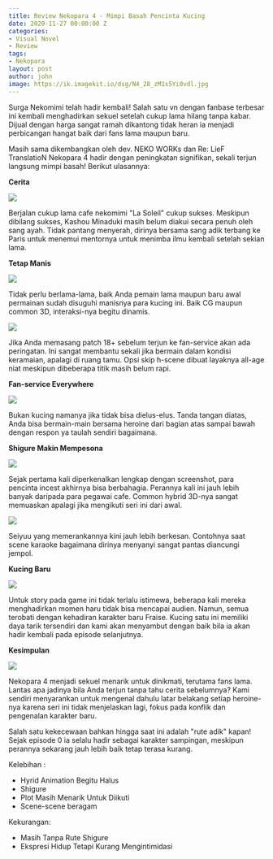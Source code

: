 ```yaml
---
title: Review Nekopara 4 - Mimpi Basah Pencinta Kucing
date: 2020-11-27 00:00:00 Z
categories:
- Visual Novel
- Review
tags:
- Nekopara
layout: post
author: john
image: https://ik.imagekit.io/dsg/N4_28_zM1s5Yi0vdl.jpg
---
```


Surga Nekomimi telah hadir kembali! Salah satu vn dengan fanbase terbesar ini kembali menghadirkan sekuel setelah cukup lama hilang tanpa kabar. Dijual dengan harga sangat ramah dikantong tidak heran ia menjadi perbicangan hangat baik dari fans lama maupun baru.

Masih sama dikembangkan oleh dev. NEKO WORKs dan Re: LieF TranslatioN Nekopara 4 hadir dengan peningkatan signifikan, sekali terjun langsung mimpi basah! Berikut ulasannya:

**Cerita**

![](https://ik.imagekit.io/dsg/N4_11_bbSJQbRTtWC.jpg)

Berjalan cukup lama cafe nekomimi "La Soleil" cukup sukses. Meskipun dibilang sukses, Kashou Minaduki masih belum diakui secara penuh oleh sang ayah. Tidak pantang menyerah, dirinya bersama sang adik terbang ke Paris untuk menemui mentornya untuk menimba ilmu kembali setelah sekian lama.

**Tetap Manis**

![](https://ik.imagekit.io/dsg/N4_3_e1i6RTHYYNo.jpg)

Tidak perlu berlama-lama, baik Anda pemain lama maupun baru awal permainan sudah disuguhi manisnya para kucing ini. Baik CG maupun common 3D, interaksi-nya begitu dinamis.

![](https://ik.imagekit.io/dsg/N4_2_qA5-gSrs1CyP.jpg)

Jika Anda memasang patch 18+ sebelum terjun ke fan-service akan ada peringatan. Ini sangat membantu sekali jika bermain dalam kondisi keramaian, apalagi di ruang tamu. Opsi skip h-scene dibuat layaknya all-age niat meskipun dibeberapa titik masih belum rapi.

**Fan-service Everywhere**

![](https://ik.imagekit.io/dsg/N4_7_Nxu9dX9Q9sg.jpg)

Bukan kucing namanya jika tidak bisa dielus-elus. Tanda tangan diatas, Anda bisa bermain-main bersama heroine dari bagian atas sampai bawah dengan respon ya taulah sendiri bagaimana.

**Shigure Makin Mempesona**

![](https://ik.imagekit.io/dsg/N4_16_gujYbOP_NVxZ.jpg)

Sejak pertama kali diperkenalkan lengkap dengan screenshot, para pencinta incest akhirnya bisa berbahagia. Perannya kali ini jauh lebih banyak daripada para pegawai cafe. Common hybrid 3D-nya sangat memuaskan apalagi jika mengikuti seri ini dari awal.

![](https://ik.imagekit.io/dsg/N4_17_IeLFKMvOSHxa.jpg)

Seiyuu yang memerankannya kini jauh lebih berkesan. Contohnya saat scene karaoke bagaimana dirinya menyanyi sangat pantas diancungi jempol.

**Kucing Baru**

![](https://ik.imagekit.io/dsg/N4_30_833wXk-XmzK.jpg)

Untuk story pada game ini tidak terlalu istimewa, beberapa kali mereka menghadirkan momen haru tidak bisa mencapai audien. Namun, semua terobati dengan kehadiran karakter baru Fraise. Kucing satu ini memiliki daya tarik tersendiri dan kami akan menyambut dengan baik bila ia akan hadir kembali pada episode selanjutnya.

**Kesimpulan**

![](https://ik.imagekit.io/dsg/N4_13_xqXgjGsVObNR.jpg)

Nekopara 4 menjadi sekuel menarik untuk dinikmati, terutama fans lama. Lantas apa jadinya bila Anda terjun tanpa tahu cerita sebelumnya? Kami sendiri menyarankan untuk mengenal dahulu latar belakang setiap heroine-nya karena seri ini tidak menjelaskan lagi, fokus pada konflik dan pengenalan karakter baru.

Salah satu kekecewaan bahkan hingga saat ini adalah "rute adik" kapan! Sejak episode 0 ia selalu hadir sebagai karakter sampingan, meskipun perannya sekarang jauh lebih baik tetap terasa kurang.

Kelebihan :

* Hyrid Animation Begitu Halus
* Shigure
* Plot Masih Menarik Untuk Diikuti
* Scene-scene beragam

Kekurangan:

* Masih Tanpa Rute Shigure
* Ekspresi Hidup Tetapi Kurang Mengintimidasi